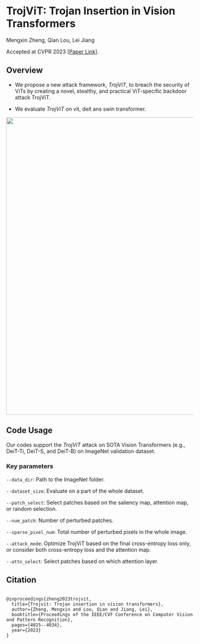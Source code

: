 # TrojViT: Trojan Insertion in Vision Transformers
Mengxin Zheng, Qian Lou, Lei Jiang

Accepted at CVPR 2023 [[Paper Link](https://arxiv.org/abs/2208.13049)].

## Overview

- We propose a new attack framework, *TrojViT*, to breach the security of ViTs by creating a novel, stealthy, and practical ViT-specific backdoor attack TrojViT.

- We evaluate *TrojViT* on vit, deit ans swin transformer. 
  

<p align="center">
  <img src="[figures/overview.png](https://www.google.com/imgres?imgurl=https%3A%2F%2Fd3i71xaburhd42.cloudfront.net%2F89b59789b98219d08209e7864486241ee36050a6%2F1-Figure1-1.png&tbnid=bdR5VsZLrNl_EM&vet=12ahUKEwjc1pqtoaqBAxVRkYkEHbeIAcEQMygCegQIARBP..i&imgrefurl=https%3A%2F%2Fwww.semanticscholar.org%2Fpaper%2FTrojViT%253A-Trojan-Insertion-in-Vision-Transformers-Zheng-Lou%2F89b59789b98219d08209e7864486241ee36050a6&docid=GkfIy2k_vjAEgM&w=660&h=356&itg=1&q=TrojViT%3A%20Trojan%20Insertion%20in%20Vision%20Transformers&ved=2ahUKEwjc1pqtoaqBAxVRkYkEHbeIAcEQMygCegQIARBP)" width="800">
</p>


## Code Usage
Our codes support the *TrojViT* attack on SOTA Vision Transformers (e.g., DeiT-Ti, DeiT-S, and DeiT-B) on ImageNet validation dataset.

### Key parameters
```--data_dir```: Path to the ImageNet folder.

```--dataset_size```: Evaluate on a part of the whole dataset.

```--patch_select```: Select patches based on the saliency map, attention map, or random selection.

```--num_patch```: Number of perturbed patches.

```--sparse_pixel_num```: Total number of perturbed pixels in the whole image.

```--attack_mode```: Optimize TrojViT based on the final cross-entropy loss only, or consider both cross-entropy loss and the attention map.

```--attn_select```: Select patches based on which attention layer.



## Citation
```

@inproceedings{zheng2023trojvit,
  title={Trojvit: Trojan insertion in vision transformers},
  author={Zheng, Mengxin and Lou, Qian and Jiang, Lei},
  booktitle={Proceedings of the IEEE/CVF Conference on Computer Vision and Pattern Recognition},
  pages={4025--4034},
  year={2023}
}
```
